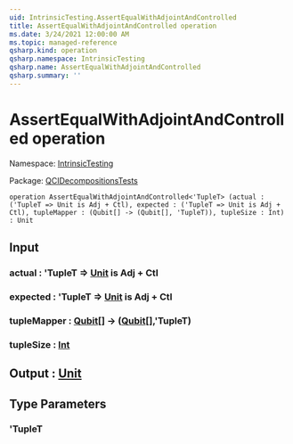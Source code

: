 ```yaml
---
uid: IntrinsicTesting.AssertEqualWithAdjointAndControlled
title: AssertEqualWithAdjointAndControlled operation
ms.date: 3/24/2021 12:00:00 AM
ms.topic: managed-reference
qsharp.kind: operation
qsharp.namespace: IntrinsicTesting
qsharp.name: AssertEqualWithAdjointAndControlled
qsharp.summary: ''
---
```


# AssertEqualWithAdjointAndControlled operation

Namespace: [IntrinsicTesting](xref:IntrinsicTesting)

Package: [QCIDecompositionsTests](https://nuget.org/packages/QCIDecompositionsTests)




```qsharp
operation AssertEqualWithAdjointAndControlled<'TupleT> (actual : ('TupleT => Unit is Adj + Ctl), expected : ('TupleT => Unit is Adj + Ctl), tupleMapper : (Qubit[] -> (Qubit[], 'TupleT)), tupleSize : Int) : Unit
```


## Input

### actual : 'TupleT => [Unit](xref:microsoft.quantum.lang-ref.unit)  is Adj + Ctl




### expected : 'TupleT => [Unit](xref:microsoft.quantum.lang-ref.unit)  is Adj + Ctl




### tupleMapper : [Qubit](xref:microsoft.quantum.lang-ref.qubit)[] -> ([Qubit](xref:microsoft.quantum.lang-ref.qubit)[],'TupleT)




### tupleSize : [Int](xref:microsoft.quantum.lang-ref.int)





## Output : [Unit](xref:microsoft.quantum.lang-ref.unit)



## Type Parameters

### 'TupleT


